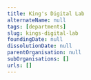 ```yaml
---
title: King's Digital Lab
alternateName: null
tags: [departments]
slug: kings-digital-lab
foundingDate: null
dissolutionDate: null
parentOrganisation: null
subOrganisations: []
urls: []
---
```

